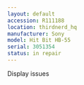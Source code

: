 ```yaml
---
layout: default
accession: R111188
location: thirdnerd_hq
manufacturer: Sony
model: Hit Bit HB-55
serial: 3051354
status: in repair
---
```


Display issues
